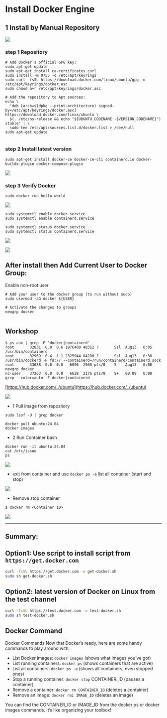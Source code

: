 # Install Docker Engine

## 1 Install by Manual Repository
![](./images/Docker-Container-With-Ubuntu.png)
### step 1 Repository
```
# Add Docker's official GPG key:
sudo apt-get update
sudo apt-get install ca-certificates curl
sudo install -m 0755 -d /etc/apt/keyrings
sudo curl -fsSL https://download.docker.com/linux/ubuntu/gpg -o /etc/apt/keyrings/docker.asc
sudo chmod a+r /etc/apt/keyrings/docker.asc

# Add the repository to Apt sources:
echo \
  "deb [arch=$(dpkg --print-architecture) signed-by=/etc/apt/keyrings/docker.asc] https://download.docker.com/linux/ubuntu \
  $(. /etc/os-release && echo "${UBUNTU_CODENAME:-$VERSION_CODENAME}") stable" | \
  sudo tee /etc/apt/sources.list.d/docker.list > /dev/null
sudo apt-get update


```

### step 2 Install latest version
```
sudo apt-get install docker-ce docker-ce-cli containerd.io docker-buildx-plugin docker-compose-plugin
```
![](./images/install-docker.png)

### step 3 Verify Docker
```
sudo docker run hello-world
```

![](./images/hello-world.png)


```
sudo systemctl enable docker.service
sudo systemctl enable containerd.service

sudo systemctl status docker.service
sudo systemctl status containerd.service
```

![](./images/status-docker.png)

![](./images/status-containerd.png)

## After install then Add Current User to Docker Group:
Enable non-root user 
```
# Add your user to the docker group (to run without sudo)
sudo usermod -aG docker ${USER}

# Activate the changes to groups
newgrp docker


```

## Workshop

```
$ ps aux | grep -E 'docker|containerd'
root       32831  0.0  0.6 1876400 48312 ?       Ssl  Aug13   0:05 /usr/bin/containerd
root       32969  0.4  1.1 2325944 84280 ?       Ssl  Aug13   0:38 /usr/bin/dockerd -H fd:// --containerd=/run/containerd/containerd.sock
root       33688  0.0  0.0   6096  2560 pts/0    S    Aug13   0:00 newgrp docker
nc-user    37263  0.0  0.0   6628  2176 pts/0    S+   00:09   0:00 grep --color=auto -E docker|containerd
```

[https://hub.docker.com/_/ubuntu](https://hub.docker.com/_/ubuntu)

![](./images/repo-ubuntu-official.png)

- 1 Pull image from repository
```
sudo lsof -U | grep docker

docker pull ubuntu:24.04
docker images
```
- 2 Run Container bash
```
docker run -it ubuntu:24.04
cat /etc/issue
ps
```

![](./images/workshop1.png)

- exit from container and use `docker ps -a` list all container (start and stop)

![](./images/docker-ps.png)

- Remove stop container
```
$ docker rm <Container ID>
```
![](images/remove-container.png)

---
## Summary:

## Option1: Use script to install script from `https://get.docker.com`
```bash
curl -fsSL https://get.docker.com -o get-docker.sh
sudo sh get-docker.sh
```

## Option2: latest version of Docker on Linux from the test channel
```bash
curl -fsSL https://test.docker.com -o test-docker.sh
sudo sh test-docker.sh
```

## Docker Command
Docker Commands
Now that Docker’s ready, here are some handy commands to play around with:

- List Docker images: `docker images` (shows what images you’ve got)
- List running containers: `docker ps` (shows containers that are active)
- List all containers: `docker ps -a` (shows all containers, even stopped ones)
- Stop a running container: `docker stop` CONTAINER_ID (pauses a container)
- Remove a container: `docker rm CONTAINER_ID` (deletes a container)
- Remove an image: `docker rmi IMAGE_ID` (deletes an image)

You can find the CONTAINER_ID or IMAGE_ID from the docker ps or docker images commands. It’s like organizing your toolbox!